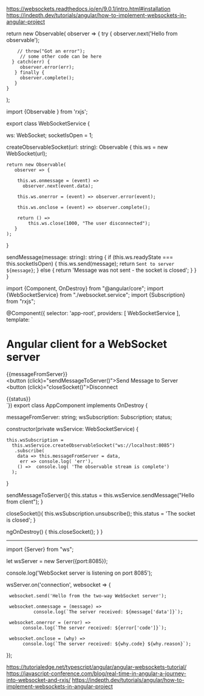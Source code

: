 https://websockets.readthedocs.io/en/9.0.1/intro.html#installation
https://indepth.dev/tutorials/angular/how-to-implement-websockets-in-angular-project

return new Observable(
    observer => {
      try {
        observer.next('Hello from observable');

        // throw("Got an error");
         // some other code can be here
      } catch(err) {
         observer.error(err);
       } finally {
         observer.complete();
       }
    }
);

import {Observable } from 'rxjs';

export class WebSocketService {

  ws: WebSocket;
  socketIsOpen = 1;

  createObservableSocket(url: string): Observable<any> {
     this.ws = new WebSocket(url);

    return new Observable(
       observer => {

        this.ws.onmessage = (event) =>
          observer.next(event.data);

        this.ws.onerror = (event) => observer.error(event);

        this.ws.onclose = (event) => observer.complete();

        return () =>
            this.ws.close(1000, "The user disconnected");
       }
    );
  }

  sendMessage(message: string): string {
    if (this.ws.readyState === this.socketIsOpen) {
       this.ws.send(message);
       return `Sent to server ${message}`;
    } else {
      return 'Message was not sent - the socket is closed';
     }
  }
}



import {Component, OnDestroy} from "@angular/core";
import {WebSocketService} from "./websocket.service";
import {Subscription} from "rxjs";

@Component({
  selector: 'app-root',
  providers: [ WebSocketService ],
  template: `<h1>Angular client for a WebSocket server</h1>
  {{messageFromServer}}<br>
  <button (click)="sendMessageToServer()">Send Message to Server</button>
  <button (click)="closeSocket()">Disconnect</button>
  <div>{{status}}</div>
  `})
export class AppComponent implements OnDestroy {

  messageFromServer: string;
  wsSubscription: Subscription;
   status;

  constructor(private wsService: WebSocketService) {

    this.wsSubscription =
      this.wsService.createObservableSocket("ws://localhost:8085")
       .subscribe(
        data => this.messageFromServer = data,
         err => console.log( 'err'),
        () =>  console.log( 'The observable stream is complete')
      );
  }

  sendMessageToServer(){
    this.status = this.wsService.sendMessage("Hello from client");
   }

  closeSocket(){
    this.wsSubscription.unsubscribe();
     this.status = 'The socket is closed';
  }

  ngOnDestroy() {
    this.closeSocket();
  }
}



------------

import {Server} from "ws";

let wsServer = new Server({port:8085});

console.log('WebSocket server is listening on port 8085');

wsServer.on('connection',
    websocket => {

     websocket.send('Hello from the two-way WebSocket server');

     websocket.onmessage = (message) =>
              console.log(`The server received: ${message['data']}`);

     websocket.onerror = (error) =>
          console.log(`The server received: ${error['code']}`);

     websocket.onclose = (why) =>
          console.log(`The server received: ${why.code} ${why.reason}`);
   });
   

https://tutorialedge.net/typescript/angular/angular-websockets-tutorial/
https://javascript-conference.com/blog/real-time-in-angular-a-journey-into-websocket-and-rxjs/
https://indepth.dev/tutorials/angular/how-to-implement-websockets-in-angular-project
